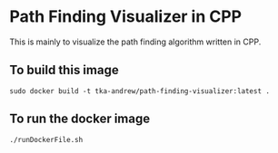 # Path Finding Visualizer in CPP
This is mainly to visualize the path finding algorithm written in CPP.

## To build this image
```
sudo docker build -t tka-andrew/path-finding-visualizer:latest .
```

## To run the docker image
```
./runDockerFile.sh
```